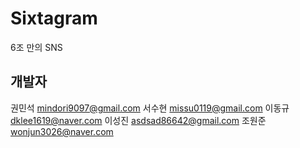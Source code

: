 # Sixtagram
6조 만의 SNS

## 개발자
권민석 mindori9097@gmail.com
서수현 missu0119@gmail.com
이동규 dklee1619@naver.com
이성진 asdsad86642@gmail.com
조원준 wonjun3026@naver.com
